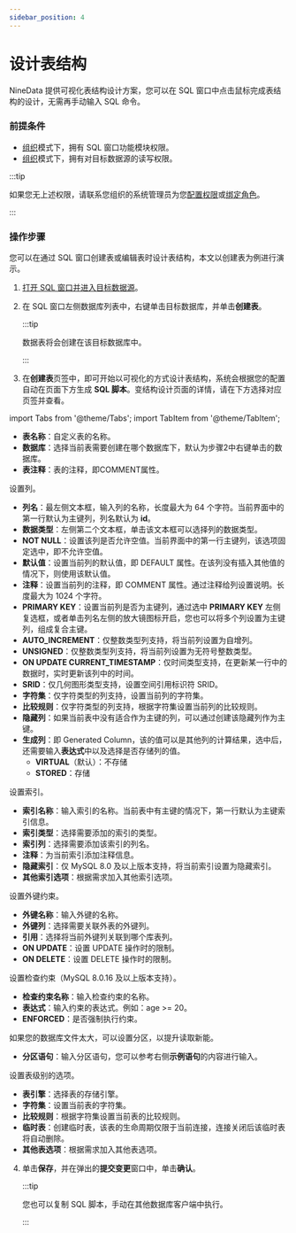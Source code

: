 ```yaml
---
sidebar_position: 4
---
```




# 设计表结构

NineData 提供可视化表结构设计方案，您可以在 SQL 窗口中点击鼠标完成表结构的设计，无需再手动输入 SQL 命令。

### 前提条件

- [组织](/account/intro_account.md#组织)模式下，拥有 SQL 窗口功能模块权限。
- [组织](/account/intro_account.md#组织)模式下，拥有对目标数据源的读写权限。

:::tip

如果您无上述权限，请联系您组织的系统管理员为您[配置权限](/account/manage_user#配置用户个人权限)或[绑定角色](/account/manage_role.md#绑定角色)。

:::

### 操作步骤

您可以在通过 SQL 窗口创建表或编辑表时设计表结构，本文以创建表为例进行演示。

1. [打开 SQL 窗口并进入目标数据源](sql_console.md#操作步骤)。

2. 在 SQL 窗口左侧数据库列表中，右键单击目标数据库，并单击**创建表**。

   :::tip

   数据表将会创建在该目标数据库中。

   :::

3. 在**创建表**页签中，即可开始以可视化的方式设计表结构，系统会根据您的配置自动在页面下方生成 **SQL 脚本**。变结构设计页面的详情，请在下方选择对应页签并查看。

import Tabs from '@theme/Tabs';
import TabItem from '@theme/TabItem';

<Tabs>
  <TabItem value="common" label="通用项" default>

<ul><li><b>表名称</b>：自定义表的名称。</li><li><b>数据库</b>：选择当前表需要创建在哪个数据库下，默认为步骤2中右键单击的数据库。</li><li><b>表注释</b>：表的注释，即COMMENT属性。</li></ul>

  </TabItem>

  <TabItem value="column" label="列">

设置列。

<ul><li><b>列名</b>：最左侧文本框，输入列的名称，长度最大为 64 个字符。当前界面中的第一行默认为主键列，列名默认为 <b>id</b>。</li><li><b>数据类型</b>：左侧第二个文本框，单击该文本框可以选择列的数据类型。</li><li><b>NOT NULL</b>：设置该列是否允许空值。当前界面中的第一行主键列，该选项固定选中，即不允许空值。</li><li><b>默认值</b>：设置当前列的默认值，即 DEFAULT 属性。在该列没有插入其他值的情况下，则使用该默认值。</li><li><b>注释</b>：设置当前列的注释，即 COMMENT 属性。通过注释给列设置说明。长度最大为 1024 个字符。</li><li><b>PRIMARY KEY</b>：设置当前列是否为主键列，通过选中 <b>PRIMARY KEY</b> 左侧复选框，或者单击列名左侧的放大镜图标开启，您也可以将多个列设置为主键列，组成复合主键。</li><li><b>AUTO_INCREMENT</b>：仅整数类型列支持，将当前列设置为自增列。</li><li><b>UNSIGNED</b>：仅整数类型列支持，将当前列设置为无符号整数类型。</li><li><b>ON UPDATE CURRENT_TIMESTAMP</b>：仅时间类型支持，在更新某一行中的数据时，实时更新该列中的时间。</li><li><b>SRID</b>：仅几何图形类型支持，设置空间引用标识符 SRID。</li><li><b>字符集</b>：仅字符类型的列支持，设置当前列的字符集。</li><li><b>比较规则</b>：仅字符类型的列支持，根据字符集设置当前列的比较规则。</li><li><b>隐藏列</b>：如果当前表中没有适合作为主键的列，可以通过创建该隐藏列作为主键。</li><li><b>生成列</b>：即 Generated Column，该的值可以是其他列的计算结果，选中后，还需要输入<b>表达式</b>中以及选择是否存储列的值。<ul>
  <li><b>VIRTUAL</b>（默认）：不存储</li><li><b>STORED</b>：存储</li>
  </ul></li></ul>

  </TabItem>
  <TabItem value="index" label="索引">

设置索引。

<ul><li><b>索引名称</b>：输入索引的名称。当前表中有主键的情况下，第一行默认为主键索引信息。</li><li><b>索引类型</b>：选择需要添加的索引的类型。</li><li><b>索引列</b>：选择需要添加该索引的列名。</li><li><b>注释</b>：为当前索引添加注释信息。</li><li><b>隐藏索引</b>：仅 MySQL 8.0 及以上版本支持，将当前索引设置为隐藏索引。</li><li><b>其他索引选项</b>：根据需求加入其他索引选项。</li></ul>

  </TabItem>
  <TabItem value="foreign_key" label="外键">

设置外键约束。

<ul><li><b>外键名称</b>：输入外键的名称。</li><li><b>外键列</b>：选择需要关联外表的外键列。</li><li><b>引用</b>：选择将当前外键列关联到哪个库表列。</li><li><b>ON UPDATE</b>：设置 UPDATE 操作时的限制。</li><li><b>ON DELETE</b>：设置 DELETE 操作时的限制。</li></ul>

  </TabItem>

  <TabItem value="constraint" label="约束">

设置检查约束（MySQL 8.0.16 及以上版本支持）。

<ul><li><b>检查约束名称</b>：输入检查约束的名称。</li><li><b>表达式</b>：输入约束的表达式。例如：age >= 20。</li><li><b>ENFORCED</b>：是否强制执行约束。</li></ul>

  </TabItem>

  <TabItem value="partition" label="分区">

如果您的数据库文件太大，可以设置分区，以提升读取新能。

<ul><li><b>分区语句</b>：输入分区语句，您可以参考右侧<b>示例语句</b>的内容进行输入。</li></ul>

  </TabItem>

  <TabItem value="options" label="表选项">

设置表级别的选项。

<ul><li><b>表引擎</b>：选择表的存储引擎。</li><li><b>字符集</b>：设置当前表的字符集。</li><li><b>比较规则</b>：根据字符集设置当前表的比较规则。</li><li><b>临时表</b>：创建临时表，该表的生命周期仅限于当前连接，连接关闭后该临时表将自动删除。</li><li><b>其他表选项</b>：根据需求加入其他表选项。</li></ul>

  </TabItem>

</Tabs>

4. 单击**保存**，并在弹出的**提交变更**窗口中，单击**确认**。

   :::tip

   您也可以复制 SQL 脚本，手动在其他数据库客户端中执行。

   :::

